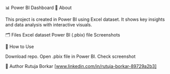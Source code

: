 📊 Power BI Dashboard
📌 About

This project is created in Power BI using Excel dataset. It shows key insights and data analysis with interactive visuals.

🗂️ Files
Excel dataset
Power BI (.pbix) file
Screenshots

🚀 How to Use

Download repo.
Open .pbix file in Power BI.
Check screenshot

📝 Author
Rutuja Borkar [www.linkedin.com/in/rutuja-borkar-89729a2b3]
